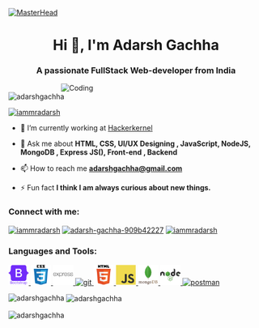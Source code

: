 [![MasterHead](https://pbs.twimg.com/profile_banners/1433767940986335234/1667894654/1500x500)](https://AdarshGachha.io)
<h1 align="center">Hi 👋, I'm Adarsh Gachha</h1>
<h3 align="center">A passionate FullStack Web-developer from India</h3>
<img align="right"  width="400" src="https://cdn.dribbble.com/users/1162077/screenshots/3848914/programmer.gif" alt="Coding">

<p align="left"> <img src="https://komarev.com/ghpvc/?username=adarshgachha&label=Profile%20views&color=0e75b6&style=flat" alt="adarshgachha" /> </p>

<p align="left"> <a href="https://twitter.com/iammradarsh" target="blank"><img src="https://img.shields.io/twitter/follow/iammradarsh?logo=twitter&style=for-the-badge" alt="iammradarsh" /></a> </p>

- 🔭 I’m currently working at [Hackerkernel](https://hackerkernel.com)

- 💬 Ask me about **HTML, CSS, UI/UX Designing , JavaScript, NodeJS, MongoDB , Express JS(), Front-end , Backend**

- 📫 How to reach me **adarshgachha@gmail.com**

- ⚡ Fun fact **I think I am always curious about new things.**

<h3 align="left">Connect with me:</h3>
<p align="left">
<a href="https://twitter.com/iammradarsh" target="blank"><img align="center" src="https://raw.githubusercontent.com/rahuldkjain/github-profile-readme-generator/master/src/images/icons/Social/twitter.svg" alt="iammradarsh" height="30" width="40" /></a>
<a href="https://linkedin.com/in/adarsh-gachha-909b42227" target="blank"><img align="center" src="https://raw.githubusercontent.com/rahuldkjain/github-profile-readme-generator/master/src/images/icons/Social/linked-in-alt.svg" alt="adarsh-gachha-909b42227" height="30" width="40" /></a>
<a href="https://instagram.com/iammradarsh" target="blank"><img align="center" src="https://raw.githubusercontent.com/rahuldkjain/github-profile-readme-generator/master/src/images/icons/Social/instagram.svg" alt="iammradarsh" height="30" width="40" /></a>
</p>

<h3 align="left">Languages and Tools:</h3>
<p align="left"> <a href="https://getbootstrap.com" target="_blank" rel="noreferrer"> <img src="https://raw.githubusercontent.com/devicons/devicon/master/icons/bootstrap/bootstrap-plain-wordmark.svg" alt="bootstrap" width="40" height="40"/> </a> <a href="https://www.w3schools.com/css/" target="_blank" rel="noreferrer"> <img src="https://raw.githubusercontent.com/devicons/devicon/master/icons/css3/css3-original-wordmark.svg" alt="css3" width="40" height="40"/> </a> <a href="https://expressjs.com" target="_blank" rel="noreferrer"> <img src="https://raw.githubusercontent.com/devicons/devicon/master/icons/express/express-original-wordmark.svg" alt="express" width="40" height="40"/> </a> <a href="https://git-scm.com/" target="_blank" rel="noreferrer"> <img src="https://www.vectorlogo.zone/logos/git-scm/git-scm-icon.svg" alt="git" width="40" height="40"/> </a> <a href="https://www.w3.org/html/" target="_blank" rel="noreferrer"> <img src="https://raw.githubusercontent.com/devicons/devicon/master/icons/html5/html5-original-wordmark.svg" alt="html5" width="40" height="40"/> </a> <a href="https://developer.mozilla.org/en-US/docs/Web/JavaScript" target="_blank" rel="noreferrer"> <img src="https://raw.githubusercontent.com/devicons/devicon/master/icons/javascript/javascript-original.svg" alt="javascript" width="40" height="40"/> </a> <a href="https://www.mongodb.com/" target="_blank" rel="noreferrer"> <img src="https://raw.githubusercontent.com/devicons/devicon/master/icons/mongodb/mongodb-original-wordmark.svg" alt="mongodb" width="40" height="40"/> </a> <a href="https://nodejs.org" target="_blank" rel="noreferrer"> <img src="https://raw.githubusercontent.com/devicons/devicon/master/icons/nodejs/nodejs-original-wordmark.svg" alt="nodejs" width="40" height="40"/> </a> <a href="https://postman.com" target="_blank" rel="noreferrer"> <img src="https://www.vectorlogo.zone/logos/getpostman/getpostman-icon.svg" alt="postman" width="40" height="40"/> </a> </p>

<p><img align="left" src="https://github-readme-stats.vercel.app/api/top-langs?username=adarshgachha&show_icons=true&locale=en&layout=compact" alt="adarshgachha" /></p>

<p>&nbsp;<img align="center" src="https://github-readme-stats.vercel.app/api?username=adarshgachha&show_icons=true&locale=en" alt="adarshgachha" /></p>

<p><img align="center" src="https://github-readme-streak-stats.herokuapp.com/?user=adarshgachha&" alt="adarshgachha" /></p>
